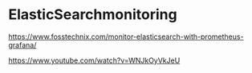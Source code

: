 # ElasticSearchmonitoring

https://www.fosstechnix.com/monitor-elasticsearch-with-prometheus-grafana/

https://www.youtube.com/watch?v=WNJkOyVkJeU